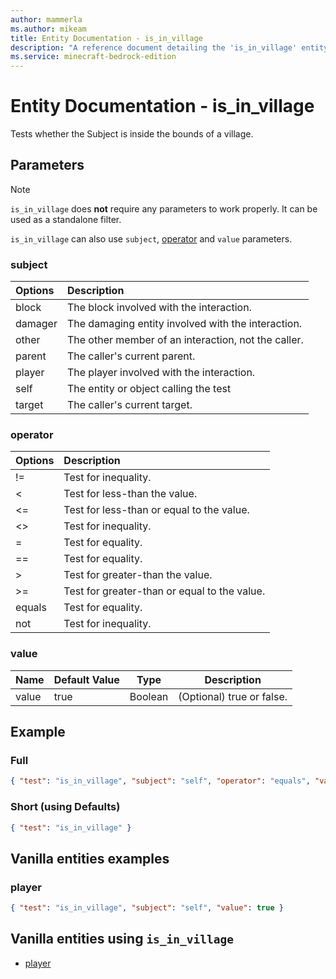 ```yaml
---
author: mammerla
ms.author: mikeam
title: Entity Documentation - is_in_village
description: "A reference document detailing the 'is_in_village' entity filter"
ms.service: minecraft-bedrock-edition
---
```


# Entity Documentation - is_in_village

Tests whether the Subject is inside the bounds of a village.

## Parameters

> [!NOTE]
> `is_in_village` does **not** require any parameters to work properly. It can be used as a standalone filter.
>
> `is_in_village` can also use `subject`, [operator](../Definitions/NestedTables/operator.md) and `value` parameters.

### subject

| Options| Description |
|:-----------|:-----------|
| block| The block involved with the interaction. |
| damager| The damaging entity involved with the interaction. |
| other| The other member of an interaction, not the caller. |
| parent| The caller's current parent. |
| player| The player involved with the interaction. |
| self| The entity or object calling the test |
| target| The caller's current target. |

### operator

| Options| Description |
|:-----------|:-----------|
| !=| Test for inequality. |
| <| Test for less-than the value. |
| <=| Test for less-than or equal to the value. |
| <>| Test for inequality. |
| =| Test for equality. |
| ==| Test for equality. |
| >| Test for greater-than the value. |
| >=| Test for greater-than or equal to the value. |
| equals| Test for equality. |
| not| Test for inequality. |

### value

|Name |Default Value  |Type  |Description  |
|---------|---------|---------|---------|
|value |true |Boolean |(Optional) true or false. |

## Example

### Full

```json
{ "test": "is_in_village", "subject": "self", "operator": "equals", "value": true }
```

### Short (using Defaults)

```json
{ "test": "is_in_village" }
```

## Vanilla entities examples

### player

```json
{ "test": "is_in_village", "subject": "self", "value": true }
```

## Vanilla entities using `is_in_village`

- [player](../../../../Source/VanillaBehaviorPack_Snippets/entities/player.md)
